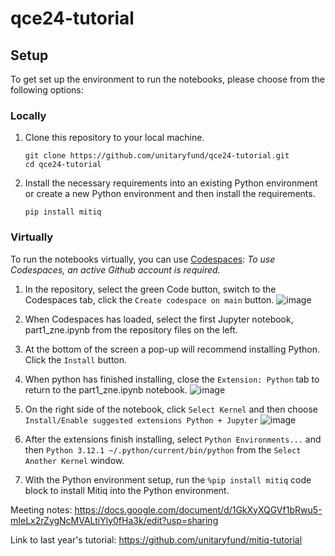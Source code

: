 # qce24-tutorial


## Setup

To get set up the environment to run the notebooks, please choose from the following options:

### Locally
1. Clone this repository to your local machine.
   ```
   git clone https://github.com/unitaryfund/qce24-tutorial.git
   cd qce24-tutorial
   ```

2. Install the necessary requirements into an existing Python environment or create a new Python environment and then install the requirements.
   ```
   pip install mitiq
   ```

### Virtually
To run the notebooks virtually, you can  use [Codespaces](https://docs.github.com/en/codespaces/developing-in-a-codespace/creating-a-codespace-for-a-repository#creating-a-codespace-for-a-repository): 
   *To use Codespaces, an active Github account is required.*

1. In the repository, select the green Code button, switch to the Codespaces tab, click the `Create codespace on main` button. 
![image](https://github.com/user-attachments/assets/23d1004b-fc28-4717-a9e2-39e579fa2d35)

2. When Codespaces has loaded, select the first Jupyter notebook, part1_zne.ipynb from the repository files on the left.

3. At the bottom of the screen a pop-up will recommend installing Python. Click the `Install` button.

4. When python has finished installing, close the `Extension: Python` tab to return to the part1_zne.ipynb notebook.
![image](https://github.com/user-attachments/assets/0b1eec4e-70c6-4165-aae5-595d9bfd3c89)


5. On the right side of the notebook, click `Select Kernel` and then choose `Install/Enable suggested extensions Python + Jupyter`
![image](https://github.com/user-attachments/assets/6426f336-3fa9-4400-b7cc-db8e3c722e99)


6. After the extensions finish installing, select `Python Environments...` and then `Python 3.12.1 ~/.python/current/bin/python` from the `Select Another Kernel` window.

7. With the Python environment setup, run the `%pip install mitiq` code block to install Mitiq into the Python environment.




Meeting notes: https://docs.google.com/document/d/1GkXyXQGVf1bRwu5-mIeLx2rZygNcMVALtiYly0fHa3k/edit?usp=sharing

Link to last year's tutorial: https://github.com/unitaryfund/mitiq-tutorial
